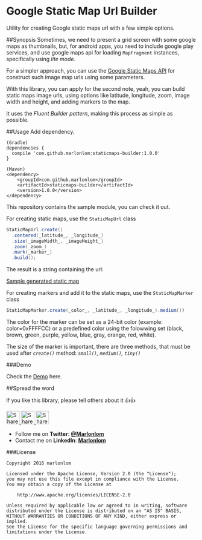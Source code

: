 # Google Static Map Url Builder
Utility for creating Google static maps url with a few simple options.

##Synopsis
Sometimes, we need to present a grid screen with some google maps as thumbnails, but, for android apps, you need to include google play services, and use google maps api for loading `MapFragment` instances, specifically using _lite mode_.

For a simpler approach, you can use the [Google Static Maps API](https://goo.gl/0hG1pu) for construct such image map urls using some parameters.

With this library, you can apply for the second note, yeah, you can build static maps image urls, using options like latitude, longitude, zoom, image width and height, and adding markers to the map.

It uses the _Fluent Builder pattern_, making this process as simple as possible.

##Usage
Add dependency.

```
(Gradle)
dependencies {
  compile 'com.github.marlonlom:staticmaps-builder:1.0.0'
}

(Maven)
<dependency>
    <groupId>com.github.marlonlom</groupId>
    <artifactId>staticmaps-builder</artifactId>
    <version>1.0.0</version>
</dependency>
```

This repository contains the sample module, you can check it out.

For creating static maps, use the `StaticMapUrl` class

```java
StaticMapUrl.create()
  .centered(_latitude_, _longitude_)
  .size(_imageWidth_, _imageHeight_)
  .zoom(_zoom_)
  .mark(_marker_)
  .build();
```

The result is a string containing the url:

[Sample generated static map](http://maps.googleapis.com/maps/api/staticmap?&center=-34.615803,-58.50336&size=320x320&zoom=8&markers=color:blue|size:mid|-34.615803,-58.50336)

For creating markers and add it to the static maps, use the `StaticMapMarker` class

```java
StaticMapMarker.create(_color_, _latitude_, _longitude_).medium())
```

The color for the marker can be set as a 24-bit color (example: color=0xFFFFCC) or a predefined color using the folowwing set (black, brown, green, purple, yellow, blue, gray, orange, red, white).

The size of the marker is important, there are three methods, that must be used after _`create()`_ method: _`small()`, `medium()`, `tiny()`_

###Demo

Check the [Demo](https://goo.gl/hI8T6S) here.

##Spread the word

If you like this library, please tell others about it :thumbsup::thumbsup:

<a href="https://twitter.com/intent/tweet?text=Showing%20many%20maps%20in%20a%20grid%3F%20Check%20out%20this%20awesome%20library%20on%20Github%3A%20https://github.com/marlonlom/staticmaps_builder" target="_blank" title="share to twitter" style="width:100%"><img src="https://github.com/marlonlom/staticmaps_builder/blob/master/design/twitter_icon.png" title="Share on Twitter" width="35" height=35 />
<a href="https://plus.google.com/share?url=https://github.com/marlonlom/staticmaps_builder" target="_blank" title="share to G+" style="width:100%"><img src="https://github.com/marlonlom/staticmaps_builder/blob/master/design/googleplus_icon.png" target="_blank"  title="Share on Google+" width="35" height=35 />
<a href="https://www.facebook.com/sharer/sharer.php?u=https://github.com/marlonlom/staticmaps_builder" target="_blank" title="share to facebook" style="width:100%"><img src="https://github.com/marlonlom/staticmaps_builder/blob/master/design/facebook_icon.png" title="Share on Facebook" width="35" height=35 />

 - []()Follow me on **Twitter**: [**@Marlonlom**](https://twitter.com/marlonlom)
 - Contact me on **LinkedIn**: [**Marlonlom**](https://co.linkedin.com/in/marlonlom)


###License

```
Copyright 2016 marlonlom

Licensed under the Apache License, Version 2.0 (the "License");
you may not use this file except in compliance with the License.
You may obtain a copy of the License at

    http://www.apache.org/licenses/LICENSE-2.0

Unless required by applicable law or agreed to in writing, software
distributed under the License is distributed on an "AS IS" BASIS,
WITHOUT WARRANTIES OR CONDITIONS OF ANY KIND, either express or implied.
See the License for the specific language governing permissions and
limitations under the License.
```
